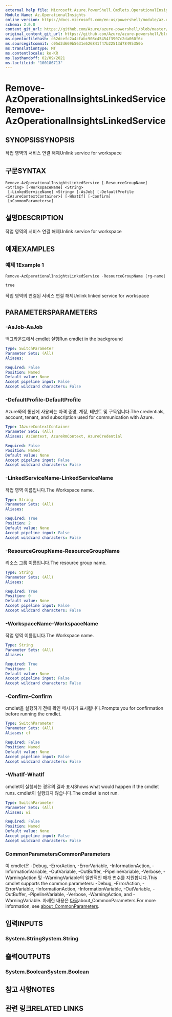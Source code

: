 ```yaml
---
external help file: Microsoft.Azure.PowerShell.Cmdlets.OperationalInsights.dll-Help.xml
Module Name: Az.OperationalInsights
online version: https://docs.microsoft.com/en-us/powershell/module/az.operationalinsights/remove-azoperationalinsightslinkedservice
schema: 2.0.0
content_git_url: https://github.com/Azure/azure-powershell/blob/master/src/OperationalInsights/OperationalInsights/help/Remove-AzOperationalInsightsLinkedService.md
original_content_git_url: https://github.com/Azure/azure-powershell/blob/master/src/OperationalInsights/OperationalInsights/help/Remove-AzOperationalInsightsLinkedService.md
ms.openlocfilehash: c62dcefc2a4cfabc908c45454f3907c2da060f6c
ms.sourcegitcommit: c05d3d669b5631e526841f47b22513d78495350b
ms.translationtype: MT
ms.contentlocale: ko-KR
ms.lasthandoff: 02/09/2021
ms.locfileid: "100186713"
---
```

# <span data-ttu-id="bb9cb-101">Remove-AzOperationalInsightsLinkedService</span><span class="sxs-lookup"><span data-stu-id="bb9cb-101">Remove-AzOperationalInsightsLinkedService</span></span>

## <span data-ttu-id="bb9cb-102">SYNOPSIS</span><span class="sxs-lookup"><span data-stu-id="bb9cb-102">SYNOPSIS</span></span>
<span data-ttu-id="bb9cb-103">작업 영역의 서비스 연결 해제</span><span class="sxs-lookup"><span data-stu-id="bb9cb-103">Unlink service for workspace</span></span>

## <span data-ttu-id="bb9cb-104">구문</span><span class="sxs-lookup"><span data-stu-id="bb9cb-104">SYNTAX</span></span>

```
Remove-AzOperationalInsightsLinkedService [-ResourceGroupName] <String> [-WorkspaceName] <String>
 [-LinkedServiceName] <String> [-AsJob] [-DefaultProfile <IAzureContextContainer>] [-WhatIf] [-Confirm]
 [<CommonParameters>]
```

## <span data-ttu-id="bb9cb-105">설명</span><span class="sxs-lookup"><span data-stu-id="bb9cb-105">DESCRIPTION</span></span>
<span data-ttu-id="bb9cb-106">작업 영역의 서비스 연결 해제</span><span class="sxs-lookup"><span data-stu-id="bb9cb-106">Unlink service for workspace</span></span>

## <span data-ttu-id="bb9cb-107">예제</span><span class="sxs-lookup"><span data-stu-id="bb9cb-107">EXAMPLES</span></span>

### <span data-ttu-id="bb9cb-108">예제 1</span><span class="sxs-lookup"><span data-stu-id="bb9cb-108">Example 1</span></span>
```powershell
Remove-AzOperationalInsightsLinkedService -ResourceGroupName {rg-name} -WorkspaceName {workspace-name} -LinkedServiceName cluster

true
```

<span data-ttu-id="bb9cb-109">작업 영역의 연결된 서비스 연결 해제</span><span class="sxs-lookup"><span data-stu-id="bb9cb-109">Unlink linked service for workspace</span></span>

## <span data-ttu-id="bb9cb-110">PARAMETERS</span><span class="sxs-lookup"><span data-stu-id="bb9cb-110">PARAMETERS</span></span>

### <span data-ttu-id="bb9cb-111">-AsJob</span><span class="sxs-lookup"><span data-stu-id="bb9cb-111">-AsJob</span></span>
<span data-ttu-id="bb9cb-112">백그라운드에서 cmdlet 실행</span><span class="sxs-lookup"><span data-stu-id="bb9cb-112">Run cmdlet in the background</span></span>

```yaml
Type: SwitchParameter
Parameter Sets: (All)
Aliases:

Required: False
Position: Named
Default value: None
Accept pipeline input: False
Accept wildcard characters: False
```

### <span data-ttu-id="bb9cb-113">-DefaultProfile</span><span class="sxs-lookup"><span data-stu-id="bb9cb-113">-DefaultProfile</span></span>
<span data-ttu-id="bb9cb-114">Azure와의 통신에 사용되는 자격 증명, 계정, 테넌트 및 구독입니다.</span><span class="sxs-lookup"><span data-stu-id="bb9cb-114">The credentials, account, tenant, and subscription used for communication with Azure.</span></span>

```yaml
Type: IAzureContextContainer
Parameter Sets: (All)
Aliases: AzContext, AzureRmContext, AzureCredential

Required: False
Position: Named
Default value: None
Accept pipeline input: False
Accept wildcard characters: False
```

### <span data-ttu-id="bb9cb-115">-LinkedServiceName</span><span class="sxs-lookup"><span data-stu-id="bb9cb-115">-LinkedServiceName</span></span>
<span data-ttu-id="bb9cb-116">작업 영역 이름입니다.</span><span class="sxs-lookup"><span data-stu-id="bb9cb-116">The Workspace name.</span></span>

```yaml
Type: String
Parameter Sets: (All)
Aliases:

Required: True
Position: 2
Default value: None
Accept pipeline input: False
Accept wildcard characters: False
```

### <span data-ttu-id="bb9cb-117">-ResourceGroupName</span><span class="sxs-lookup"><span data-stu-id="bb9cb-117">-ResourceGroupName</span></span>
<span data-ttu-id="bb9cb-118">리소스 그룹 이름입니다.</span><span class="sxs-lookup"><span data-stu-id="bb9cb-118">The resource group name.</span></span>

```yaml
Type: String
Parameter Sets: (All)
Aliases:

Required: True
Position: 0
Default value: None
Accept pipeline input: False
Accept wildcard characters: False
```

### <span data-ttu-id="bb9cb-119">-WorkspaceName</span><span class="sxs-lookup"><span data-stu-id="bb9cb-119">-WorkspaceName</span></span>
<span data-ttu-id="bb9cb-120">작업 영역 이름입니다.</span><span class="sxs-lookup"><span data-stu-id="bb9cb-120">The Workspace name.</span></span>

```yaml
Type: String
Parameter Sets: (All)
Aliases:

Required: True
Position: 1
Default value: None
Accept pipeline input: False
Accept wildcard characters: False
```

### <span data-ttu-id="bb9cb-121">-Confirm</span><span class="sxs-lookup"><span data-stu-id="bb9cb-121">-Confirm</span></span>
<span data-ttu-id="bb9cb-122">cmdlet을 실행하기 전에 확인 메시지가 표시됩니다.</span><span class="sxs-lookup"><span data-stu-id="bb9cb-122">Prompts you for confirmation before running the cmdlet.</span></span>

```yaml
Type: SwitchParameter
Parameter Sets: (All)
Aliases: cf

Required: False
Position: Named
Default value: None
Accept pipeline input: False
Accept wildcard characters: False
```

### <span data-ttu-id="bb9cb-123">-WhatIf</span><span class="sxs-lookup"><span data-stu-id="bb9cb-123">-WhatIf</span></span>
<span data-ttu-id="bb9cb-124">cmdlet이 실행되는 경우의 결과 표시</span><span class="sxs-lookup"><span data-stu-id="bb9cb-124">Shows what would happen if the cmdlet runs.</span></span>
<span data-ttu-id="bb9cb-125">cmdlet이 실행되지 않습니다.</span><span class="sxs-lookup"><span data-stu-id="bb9cb-125">The cmdlet is not run.</span></span>

```yaml
Type: SwitchParameter
Parameter Sets: (All)
Aliases: wi

Required: False
Position: Named
Default value: None
Accept pipeline input: False
Accept wildcard characters: False
```

### <span data-ttu-id="bb9cb-126">CommonParameters</span><span class="sxs-lookup"><span data-stu-id="bb9cb-126">CommonParameters</span></span>
<span data-ttu-id="bb9cb-127">이 cmdlet은 -Debug, -ErrorAction, -ErrorVariable, -InformationAction, -InformationVariable, -OutVariable, -OutBuffer, -PipelineVariable, -Verbose, -WarningAction 및 -WarningVariable의 일반적인 매개 변수를 지원합니다.</span><span class="sxs-lookup"><span data-stu-id="bb9cb-127">This cmdlet supports the common parameters: -Debug, -ErrorAction, -ErrorVariable, -InformationAction, -InformationVariable, -OutVariable, -OutBuffer, -PipelineVariable, -Verbose, -WarningAction, and -WarningVariable.</span></span> <span data-ttu-id="bb9cb-128">자세한 내용은 [다음](http://go.microsoft.com/fwlink/?LinkID=113216)about_CommonParameters.</span><span class="sxs-lookup"><span data-stu-id="bb9cb-128">For more information, see [about_CommonParameters](http://go.microsoft.com/fwlink/?LinkID=113216).</span></span>

## <span data-ttu-id="bb9cb-129">입력</span><span class="sxs-lookup"><span data-stu-id="bb9cb-129">INPUTS</span></span>

### <span data-ttu-id="bb9cb-130">System.String</span><span class="sxs-lookup"><span data-stu-id="bb9cb-130">System.String</span></span>

## <span data-ttu-id="bb9cb-131">출력</span><span class="sxs-lookup"><span data-stu-id="bb9cb-131">OUTPUTS</span></span>

### <span data-ttu-id="bb9cb-132">System.Boolean</span><span class="sxs-lookup"><span data-stu-id="bb9cb-132">System.Boolean</span></span>

## <span data-ttu-id="bb9cb-133">참고 사항</span><span class="sxs-lookup"><span data-stu-id="bb9cb-133">NOTES</span></span>

## <span data-ttu-id="bb9cb-134">관련 링크</span><span class="sxs-lookup"><span data-stu-id="bb9cb-134">RELATED LINKS</span></span>
